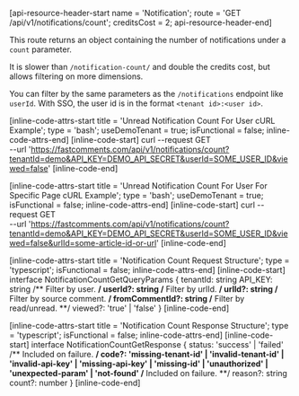 [api-resource-header-start name = 'Notification'; route = 'GET /api/v1/notifications/count'; creditsCost = 2; api-resource-header-end]

This route returns an object containing the number of notifications under a `count` parameter.

It is slower than `/notification-count/` and double the credits cost, but allows filtering on more dimensions.

You can filter by the same parameters as the `/notifications` endpoint like `userId`. With SSO, the user id is in the format `<tenant id>:<user id>`.

[inline-code-attrs-start title = 'Unread Notification Count For User cURL Example'; type = 'bash'; useDemoTenant = true; isFunctional = false; inline-code-attrs-end]
[inline-code-start]
curl --request GET \
  --url 'https://fastcomments.com/api/v1/notifications/count?tenantId=demo&API_KEY=DEMO_API_SECRET&userId=SOME_USER_ID&viewed=false'
[inline-code-end]

[inline-code-attrs-start title = 'Unread Notification Count For User For Specific Page cURL Example'; type = 'bash'; useDemoTenant = true; isFunctional = false; inline-code-attrs-end]
[inline-code-start]
curl --request GET \
  --url 'https://fastcomments.com/api/v1/notifications/count?tenantId=demo&API_KEY=DEMO_API_SECRET&userId=SOME_USER_ID&viewed=false&urlId=some-article-id-or-url'
[inline-code-end]

[inline-code-attrs-start title = 'Notification Count Request Structure'; type = 'typescript'; isFunctional = false; inline-code-attrs-end]
[inline-code-start]
interface NotificationCountGetQueryParams {
    tenantId: string
    API_KEY: string
    /** Filter by user. **/
    userId?: string
    /** Filter by urlId. **/
    urlId?: string
    /** Filter by source comment. **/
    fromCommentId?: string
    /** Filter by read/unread. **/
    viewed?: 'true' | 'false'
}
[inline-code-end]

[inline-code-attrs-start title = 'Notification Count Response Structure'; type = 'typescript'; isFunctional = false; inline-code-attrs-end]
[inline-code-start]
interface NotificationCountGetResponse {
    status: 'success' | 'failed'
    /** Included on failure. **/
    code?: 'missing-tenant-id' | 'invalid-tenant-id' | 'invalid-api-key' | 'missing-api-key' | 'missing-id' | 'unauthorized' | 'unexpected-param' | 'not-found'
    /** Included on failure. **/
    reason?: string
    count?: number
}
[inline-code-end]
